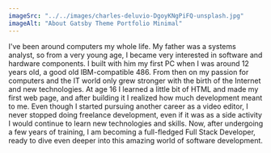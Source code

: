 ```yaml
---
imageSrc: "../../images/charles-deluvio-DgoyKNgPiFQ-unsplash.jpg"
imageAlt: "About Gatsby Theme Portfolio Minimal"
---
```


I've been around computers my whole life. My father was a systems analyst, so from a very young age, I became very interested in software and hardware components. I built with him my first PC when I was around 12 years old, a good old IBM-compatible 486.  From then on my passion for computers and the IT world only grew stronger with the birth of the Internet and new technologies.  At age 16 I learned a little bit of HTML and made my first web page, and after building it I realized how much development meant to me. Even though I started pursuing another career as a video editor, I never stopped doing freelance development, even if it was as a side activity I would continue to learn new technologies and skills. Now, after undergoing a few years of training, I am becoming a full-fledged Full Stack Developer, ready to dive even deeper into this amazing world of software development.
